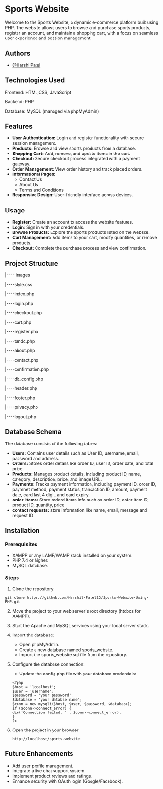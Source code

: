 
# Sports Website

Welcome to the Sports Website, a dynamic e-commerce platform built using PHP. The website allows users to browse and purchase sports products, register an account, and maintain a shopping cart, with a focus on seamless user experience and session management.

## Authors

- [@HarshilPatel](https://www.github.com/Harshil-Patel23)


## Technologies Used

Frontend: HTML,CSS, JavaScript

Backend: PHP

Database: MySQL (managed via phpMyAdmin)


## Features

- **User Authentication:** Login and register functionality with secure session management.
- **Products:** Browse and view sports products from a database.
- **Shopping Cart:** Add, remove, and update items in the cart.
- **Checkout:** Secure checkout process integrated with a payment gateway.
- **Order Management:** View order history and track placed orders.
- **Informational Pages:**
    - Contact Us
    - About Us
    - Terms and Conditions
- **Responsive Design:** User-friendly interface across devices.

## Usage

- **Register:** Create an account to access the website features.
- **Login**: Sign in with your credentials.
- **Browse Products:** Explore the sports products listed on the website.
- **Cart Management:** Add items to your cart, modify quantities, or remove products.
- **Checkout:** Complete the purchase process and view confirmation.
## Project Structure

|---- images

|----style.css

|----index.php

|----login.php

|----checkout.php

|----cart.php

|----register.php

|----tandc.php

|----about.php

|----contact.php

|----confirmation.php

|----db_config.php

|----header.php

|----footer.php

|----privacy.php

|----logout.php

## Database Schema

The database consists of the following tables:

- **Users:** Contains user details such as User ID, username, email, password and address.
- **Orders:** Stores order details like order ID, user ID, order date, and total price.
- **Products:** Manages product details, including product ID, name, category, description, price, and image URL.
- **Payments:** Tracks payment information, including payment ID, order ID, paymnet method, payment status, transaction ID, amount, payment date, card last 4 digit, and card expiry.
- **order-items:** Store orderd items info such as order ID, order item ID, product ID, quantity, price
- **contact requests:** store information like name, email, message and request ID
## Installation

### Prerequisites

- XAMPP or any LAMP/WAMP stack installed on your system.
- PHP 7.4 or higher.
- MySQL database.

### Steps

1. Clone the repository:

```
git clone https://github.com/Harshil-Patel23/Sports-Website-Using-PHP.git  

```
2. Move the project to your web server's root directory (htdocs for XAMPP).
3. Start the Apache and MySQL services using your local server stack.
4. Import the database: 
    - Open phpMyAdmin.
    - Create a new database named sports_website.
    - Import the sports_website.sql file from the repository.

5. Configure the database connection:
    - Update the config.php file with your database credentials:
    ```
    <?php  
    $host = 'localhost';  
    $user = 'username';  
    $password = 'your password';  
    $database = 'your databse name';  
    $conn = new mysqli($host, $user, $password, $database);  
    if ($conn->connect_error) {  
    die('Connection failed: ' . $conn->connect_error);  
    }  
    ?>  
    ```
6. Open the project in your browser

    ```
    http://localhost/sports-website  

    ```
## Future Enhancements

- Add user profile management.
- Integrate a live chat support system.
- Implement product reviews and ratings.
- Enhance security with OAuth login (Google/Facebook).